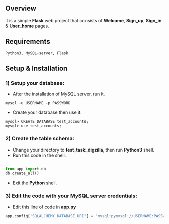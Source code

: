 ## Overview
it is a simple <b>Flask</b> web project that consists of <b>Welcome</b>, <b>Sign_up</b>, <b>Sign_in</b> & <b>User_home</b> pages.

## Requirements
```
Python3, MySQL-server, Flask
```

## Setup & Installation
### 1) Setup your database: 
* After the installation of MySQL server, run it.
```
mysql -u USERNAME -p PASSWORD
```
* Create your database then use it.
```
mysql> CREATE DATABASE test_accounts;
mysql> use test_accounts;
```
### 2) Create the table schema:
* Change your directory to <b>test_task_digzilla</b>, then run <b>Python3</b> shell.
* Run this code in the shell.
```python

from app import db
db.create_all()
```
* Exit the <b>Python</b> shell.

### 3) Edit the code with your MySQL server credentials:
* Edit this line of code in <b>app.py</b>
```python
app.config['SQLALCHEMY_DATABASE_URI'] = 'mysql+pymysql://USERNAME:PASSWORD@localhost/test_accounts'
```
